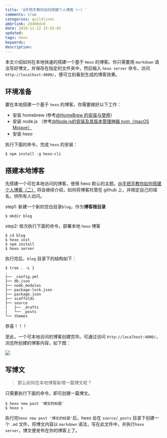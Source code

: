 ```yaml
---
title: '@手把手教你如何搭建个人博客（一）'
comments: true
categories: guildlines
abbrlink: 20408dc0
date: 2018-11-22 15:42:02
updated:
tags: hexo
keywords:
description:
---
```


本文介绍如何在本地快速的搭建一个基于 `Hexo` 的博客。你只需要用 `markdown` 语法写好博文，并保存在指定的文件夹中，然后输入 `hexo server` 命令，访问`http://localhost:4000/`，便可立刻看到生成的博客效果。

<!--more-->

## 环境准备

要在本地搭建一个基于 `hexo` 的博客，你需要做好以下工作：

- 安装 homebrew (参考[@HomeBrew 的安装与使用](http://seyvoue.com/posts/guildlines/36d45381.html)）
- 安装 node.js （参考[@Node.js的安装及其版本管理神器 nvm（macOS Mojave）](http://seyvoue.com/posts/guildlines/9e29d568.html)
- 安装 hexo

执行下面的命令，完成 `hexo` 的安装：

```shell
$ npm install -g hexo-cli
```

## 搭建本地博客

先搭建一个可在本地访问的博客，使用 hexo 默认的主题。[@手把手教你如何搭建个人博客（二）](http://www.seyvoue.com/posts/9c1bd3c3/) 将会继续介绍，如何将博客托管在 github 上，并绑定自己的域名，供所有人访问。

step1: 新建一个新的空白目录`blog`，作为**博客根目录**
```shell
$ mkdir blog
```
step2: 依次执行下面的命令，部署本地 `hexo` 博客
```shell
$ cd blog
$ hexo init
$ npm install
$ hexo server
```

执行完后，`blog` 目录下的结构如下：
```shell
$ tree . -L 1
.
├── _config.yml
├── db.json
├── node_modules
├── package-lock.json
├── package.json
├── scaffolds
├── source
|   ├── _drafts
|   └── _posts
└── themes
```

恭喜！！！

至此，一个可本地访问的博客创建完毕。可通过访问 `http://localhost:4000/`，浏览所创建的博客内容，如下图：

![](http://ipic-markdown.oss-cn-shanghai.aliyuncs.com/blog/2017-08-06-165048.jpg)

## 写博文

> 那么如何在本地博客新增一篇博文呢？

只需要执行下面的命令，即可创建一篇博文。

```shell
$ hexo new post '博文的标题'
$ hexo s
```

执行完`hexo new post '博文的标题'`后，hexo 会在 `source/_posts` 目录下创建一个 `.md` 文件，将博文内容以 `markdown` 语法，写在此文件中，并执行`hexo server`，博文便发布在你的博客上了。


